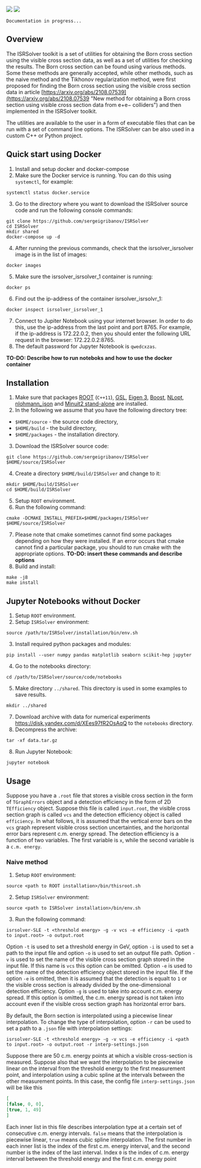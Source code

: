 
![](figures/badge_license_gpl3.svg)
![](figures/badge_linux_passed.svg)

`Documentation in progress...`

## Overview

The ISRSolver toolkit is a set of utilities for obtaining the Born cross section using the visible cross section data, as well as a set of utilities for checking the results. The Born cross section can be found using various methods. Some these methods are generally accepted, while other methods, such as the naive method and the Tikhonov regularization method, were first proposed for finding the Born cross section using the visible cross section data in article [https://arxiv.org/abs/2108.07539](https://arxiv.org/abs/2108.07539 "New method for obtaining a Born cross section using visible cross section data from e+e− colliders") and then implemented in the ISRSolver toolkit.

The utilities are available to the user in a form of executable files that can be run with a set of command line options. The ISRSolver can be also used in a custom C++ or Python project.

## Quick start using Docker
1. Install and setup docker and docker-compose
2. Make sure the Docker service is running. You can do this using ```systemctl```, for example:
  ```console
  systemctl status docker.service
  ```
3. Go to the directory where you want to download the ISRSolver source code and run the following console commands:
  ```console
  git clone https://github.com/sergeigribanov/ISRSolver
  cd ISRSolver
  mkdir shared
  docker-compose up -d
  ```
4. After running the previous commands, check that the isrsolver_isrsolver image is in the list of images: 
  ```console
  docker images
  ```
5. Make sure the isrsolver_isrsolver_1 container is running:
  ```console
  docker ps
  ```
6. Find out the ip-address of the container isrsolver_isrsolvr_1:
  ```console
  docker inspect isrsolver_isrsolver_1
  ```
7. Connect to Jupiter Notebook using your internet browser. In order to do this, use the ip-address from the last point and port 8765. For example, if the ip-address is 172.22.0.2, then you should enter the following URL request in the browser: 172.22.0.2:8765.
8. The default password for Jupyter Notebook is  ```qwedcxzas```.
 
**TO-DO: Describe how to run noteboks and how to use the docker container**

## Installation
1. Make sure that packages [ROOT](https://root.cern "ROOT - Data Analysis Framework") (```C++11```), [GSL](https://www.gnu.org/software/gsl "GSL - GNU Scientific Library"), [Eigen 3](https://eigen.tuxfamily.org/index.php?title=Main_Page "Eigen - C++ template library for linear algebra"), [Boost](https://www.boost.org "Boost - free peer-reviewed portable C++ source libraries"), [NLopt](https://nlopt.readthedocs.io/en/latest "NLopt - free/open-source library for nonlinear optimization"), [nlohmann_json](https://github.com/nlohmann/json "JSON for Modern C++") and [Minuit2 stand-alone](https://github.com/GooFit/Minuit2 "Stand-alone Minuit2") are installed.
2. In the following we assume that you have the following directory tree:
 - ```$HOME/source``` - the source code directory,
 - ```$HOME/build``` - the build directory,
 - ```$HOME/packages``` - the installation directory.

3. Download the ISRSolver source code:
  ```console
  git clone https://github.com/sergeigribanov/ISRSolver $HOME/source/ISRSolver
  ```
4. Create a directory ```$HOME/build/ISRSolver``` and change to it:
  ```console
  mkdir $HOME/build/ISRSolver
  cd $HOME/build/ISRSolver
  ```
5. Setup ```ROOT``` environment.
6. Run the following command:
  ```console
  cmake -DCMAKE_INSTALL_PREFIX=$HOME/packages/ISRSolver $HOME/source/ISRSolver
  ```
7. Please note that cmake sometimes cannot find some packages depending on how they were installed. If an error occurs that cmake cannot find a particular package, you should to run cmake with the appropriate options. **TO-DO: insert these commands and describe options**
8. Build and install:
  ```console
  make -j8
  make install
  ```
## Jupyter Notebooks without Docker
1. Setup ```ROOT``` environment.
2. Setup ```ISRSolver``` environment:
```console
source /path/to/ISRSolver/installation/bin/env.sh
```
3. Install required python packages and modules:
```console
pip install --user numpy pandas matplotlib seaborn scikit-hep jupyter
```
4. Go to the notebooks directory:
```console
cd /path/to/ISRSolver/source/code/notebooks
```
5. Make directory ```../shared```. This directory is used in some examples to save results.
```console
mkdir ../shared
```
7. Download archive with data for numerical experiments https://disk.yandex.com/d/XEes97fR2OsAqQ to the ```notebooks``` directory.
8. Decompress the archive:
```console
tar -xf data.tar.gz
```
8. Run Jupyter Notebook:
```console
jupyter notebook
```

## Usage
Suppose you have a ```.root``` file that stores a visible cross section in the form of ```TGraphErrors``` object and a detection efficiency in the form of 2D ```TEfficiency``` object. Suppose this file is called ```input.root```, the visible cross section graph is called ```vcs``` and the detection efficiency object is called ```efficiency```. In what follows, it is assumed that the vertical error bars on the ```vcs``` graph represent visible cross section uncertainties, and the horizontal error bars represent c.m. energy spread. The detection efficiency is a function of two variables. The first variable is ```x```, while the second variable is a ```c.m. energy```.

### Naive method
1. Setup ```ROOT``` environment:
```console
source <path to ROOT installation>/bin/thisroot.sh
```
2. Setup ```ISRSolver``` environment:
``` console
source <path to ISRSolver installation>/bin/env.sh
```
3. Run the following command:
```console
isrsolver-SLE -t <threshold energy> -g -v vcs -e efficiency -i <path to input.root> -o output.root
```
Option ```-t``` is used to set a threshold energy in GeV, option ```-i``` is used to set a path to the input file and option ```-o``` is used to set an output file path. Option ```-v``` is used to set the name of the visible cross section graph stored in the input file. If this name is ```vcs``` this option can be omitted. Option ```-e``` is used to set the name of the detection efficiency object stored in the input file. If the option ```-e``` is omitted, then it is assumed that the detection is equalt to ```1``` or the visible cross section is already divided by the one-dimensional detection efficiency. Option ```-g``` is used to take into account c.m. energy spread. If this option is omitted, the c.m. energy spread is not taken into account even if the visible cross section graph has horizontal error bars.

By default, the Born section is interpolated using a piecewise linear interpolation. To change the type of interpolation, option ```-r``` can be used to set a path to a ```.json``` file with interpolation settings:
```console
isrsolver-SLE -t <threshold energy> -g -v vcs -e efficiency -i <path to input.root> -o output.root -r interp-settings.json
```
Suppose there are 50 c.m. energy points at which a visible cross-section is measured. Suppose also that we want the interpolation to be piecewise linear on the interval from the threshold energy to the first measurement point, and interpolation using a cubic spline at the intervals between the other measurement points. In this case, the config file ```interp-settings.json``` will be like this
```json
[
[false, 0, 0], 
[true, 1, 49]
]
```
Each inner list in this file describes interpolation type at a certain set of consecutive c.m. energy intervals. ```false``` means that the interpolation is piecewise linear, ```true``` means cubic spline interpolation. The first number in each inner list is the index of the first c.m. energy interval, and the second number is the index of the last interval. Index ```0``` is the index of c.m. energy interval between the threshold energy and the first c.m. energy point

